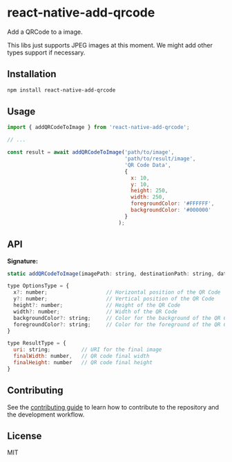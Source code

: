 # react-native-add-qrcode

Add a QRCode to a image.

This libs just supports JPEG images at this moment. We might add other types support if necessary.

## Installation

```sh
npm install react-native-add-qrcode
```

## Usage

```js
import { addQRCodeToImage } from 'react-native-add-qrcode';

// ...

const result = await addQRCodeToImage('path/to/image', 
                                      'path/to/result/image',
                                      'QR Code Data',
                                      {
                                        x: 10, 
                                        y: 10, 
                                        height: 250,
                                        width: 250,
                                        foregroundColor: '#FFFFFF',
                                        backgroundColor: '#000000'
                                      }
                                    );
```

## API

**Signature:**
```js
static addQRCodeToImage(imagePath: string, destinationPath: string, data: string, options?: OptionsType): Promise<ResultType>

type OptionsType = {
  x?: number;                   // Horizontal position of the QR Code
  y?: number;                   // Vertical position of the QR Code
  height?: number;              // Height of the QR Code
  width?: number;               // Width of the QR Code
  backgroundColor?: string;     // Color for the background of the QR Code
  foregroundColor?: string;     // Color for the foreground of the QR Code
}

type ResultType = {
  uri: string;          // URI for the final image
  finalWidth: number,   // QR code final width
  finalHeight: number   // QR code final height
}

```

## Contributing

See the [contributing guide](CONTRIBUTING.md) to learn how to contribute to the repository and the development workflow.

## License

MIT
